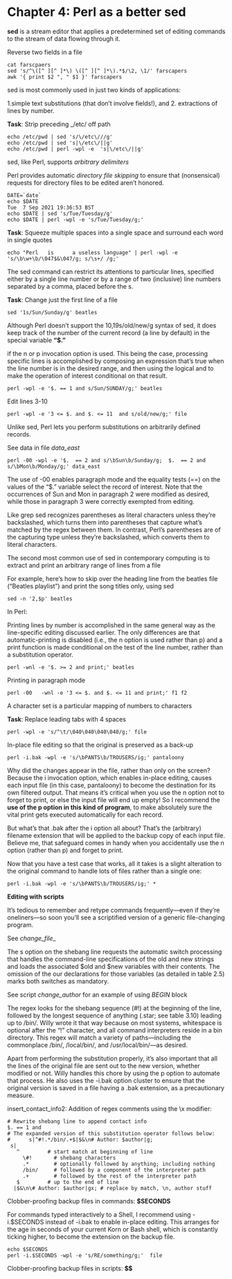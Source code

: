 # Chapter 4: Perl as a better sed

__sed__ is a stream editor that applies a predetermined set of editing commands to the stream of data flowing through it.

Reverse two fields in a file

```{console}
cat farscpaers
sed 's/^\([^ ][^ ]*\) \([^ ][^ ]*\).*$/\2, \1/' farscapers 
awk '{ print $2 ", " $1 }' farscapers
```

sed is most commonly used in just two kinds of applications: 

1.simple text substitutions (that don’t involve fields!), and 
2. extractions of lines by number. 

__Task__: Strip preceding _/etc/ off path

```{console}
echo /etc/pwd | sed 's/\/etc\///g'
echo /etc/pwd | sed 's|\/etc\/||g'
echo /etc/pwd | perl -wpl -e  's|\/etc\/||g'
```

sed, like Perl, supports _arbitrary delimiters_

Perl provides automatic _directory file skipping_ to ensure that (nonsensical) requests for directory files 
to be edited aren’t honored. 

```{date}
DATE=`date`                       
echo $DATE 
Tue  7 Sep 2021 19:36:53 BST
echo $DATE | sed 's/Tue/Tuesday/g'
echo $DATE | perl -wpl -e 's/Tue/Tuesday/g;'
```

__Task__: Squeeze multiple spaces into a single space and surround each word in single quotes

```{console}
echo "Perl   is      a useless language" | perl -wpl -e 's/\b\w+\b/\047$&\047/g; s/\s+/ /g;'
```

The sed command can restrict its attentions to particular lines, specified either by a single line number or 
by a range of two (inclusive) line numbers separated by a comma, placed before the s. 

__Task__: Change just the first line of a file

```{console}
sed '1s/Sun/Sunday/g' beatles
```

Although Perl doesn’t support the 10,19s/old/new/g syntax of sed, it does keep track of the number of the current 
record (a line by default) in the special variable __“$.”__

if the n or p invocation option is used. This being the case, processing specific lines is accomplished by composing 
an expression that’s true when the line number is in the desired range, and then using the logical and to make the 
operation of interest conditional on that result.

```{console}
perl -wpl -e '$. == 1 and s/Sun/SUNDAY/g;' beatles
```

Edit lines 3-10

```{console}
perl -wpl -e '3 <= $. and $. <= 11  and s/old/new/g;' file
```

Unlike sed, Perl lets you perform substitutions on arbitrarily defined records. 

See data in file _data_east_


```{console}
perl -00 -wpl -e '$.  == 2 and s/\bSun\b/Sunday/g;  $.  == 2 and s/\bMon\b/Monday/g;' data_east
```

The use of -00 enables paragraph mode and the equality tests (==) on the values of the “$.”
 variable select the record of interest. Note that the occurrences of Sun and Mon in paragraph 2 were modified as desired, 
while those in paragraph 3 were correctly exempted from editing.

Like grep sed recognizes parentheses as literal characters unless they’re backslashed, which turns them into 
parentheses that capture what’s matched by the regex between them. 
In contrast, Perl’s parentheses are of the capturing type unless they’re backslashed, which converts them to literal characters.

The second most common use of sed in contemporary computing is to extract and print an arbitrary range of lines from a file 


For example, here’s how to skip over the heading line from the beatles file (“Beatles playlist”) and print 
the song titles only, using sed


```{console}
sed -n '2,$p' beatles
```

In Perl:

Printing lines by number is accomplished in the same general way as the line-specific editing discussed earlier. 
The only differences are that automatic-printing is disabled (i.e., the n option is used rather than p) and a print
 function is made conditional on the test of the line number, rather than a substitution operator.

```{console}
perl -wnl -e '$. >= 2 and print;' beatles
```

Printing in paragraph mode

```{console}
perl -00   -wnl -e '3 <= $. and $. <= 11 and print;' f1 f2
```

A character set is a particular mapping of numbers to characters

__Task__: Replace leading tabs with 4 spaces

```{console}
perl -wpl -e 's/^\t/\040\040\040\040/g;' file
```

In-place file editing so that the original is preserved as a back-up

```{console}
perl -i.bak -wpl -e 's/\bPANTS\b/TROUSERS/ig;' pantaloony
```

Why did the changes appear in the file, rather than only on the screen? Because the i invocation option, 
which enables in-place editing, causes each input file (in this case, pantaloony) to become the destination for 
its own filtered output. That means it’s critical when you use the n option not to forget to print, or else the input file 
will end up empty! So I recommend the __use of the p option in this kind of program__, 
to make absolutely sure the vital print gets executed automatically for each record.

But what’s that .bak after the i option all about? That’s the (arbitrary) filename extension that will be applied to the backup copy of each input file. Believe me, that safeguard comes in handy when you accidentally use the n option (rather than p) and forget to print.

Now that you have a test case that works, all it takes is a slight alteration to the original command to
 handle lots of files rather than a single one:

```{console}
perl -i.bak -wpl -e 's/\bPANTS\b/TROUSERS/ig;' *
```

__Editing with scripts__

It’s tedious to remember and retype commands frequently—even if they’re oneliners—so soon you’ll see a 
scriptified version of a generic file-changing program.

See _change_file__

The s option on the shebang line requests the automatic switch processing that handles the command-line 
specifications of the old and new strings and loads the associated $old and $new variables with their contents. 
The omission of the our declarations for those variables (as detailed in table 2.5) marks both switches as mandatory.

See script _change_author_ for an example of using _BEGIN_ block

The regex looks for the shebang sequence (#!) at the beginning of the line, followed by the longest sequence of anything (.star; see table 3.10) leading up to /bin/. Willy wrote it that way because on most systems, whitespace is optional after the “!” character, and all command interpreters reside in a bin directory. This regex will match a variety of paths—including the commonplace /bin/, /local/bin/, and /usr/local/bin/—as desired.


Apart from performing the substitution properly, it’s also important that all the lines of the original file are sent out to the new version, whether modified or not. Willy handles this chore by using the p option to automate that process. He also uses the -i.bak option cluster to ensure that the original version is saved in a file having a .bak extension, as a precautionary measure.

insert_contact_info2: Addition of regex comments using the \x modifier:

```{perl}
# Rewrite shebang line to append contact info
$. == 1 and
# The expanded version of this substitution operator follows below:
#      s|^#!.*/bin/.+$|$&\n# Author: $author|g;
 s|
   ^         # start match at beginning of line
     \#!       # shebang characters
     .*        # optionally followed by anything; including nothing
     /bin/     # followed by a component of the interpreter path
     .+        # followed by the rest of the interpreter path
   $         # up to the end of line
  |$&\n\# Author: $author|gx; # replace by match, \n, author stuff
```

Clobber-proofing backup files in commands: __$SECONDS__

For commands typed interactively to a Shell, I recommend using -i.$SECONDS instead of -i.bak to enable 
in-place editing. This arranges for the age in seconds of your current Korn or Bash shell, which is
 constantly ticking higher, to become the extension on the backup file.

```{console}
echo $SECONDS
perl -i.$SECONDS -wpl -e 's/RE/something/g;'  file
```

Clobber-proofing backup files in scripts: __$$__
